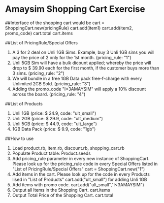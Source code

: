 # Amaysim Shopping Cart Exercise

##Interface of the shopping cart would be
cart = ShoppingCart.new(pricingRule)
cart.add(item1)
cart.add(item2, promo_code)
cart.total
cart.items

##List of PricingRule/Special Offers
1. A 3 for 2 deal on Unli 1GB Sims. Example, buy 3 Unli 1GB sims you will pay the price of 2 only for the 1st month. (pricing_rule: "1")
2. Unli 5GB Sim will have a bulk dicount applied; whereby the price will drop to $ 39.90 each for the first month, if the customer buys more than 3 sims. (pricing_rule: "2")
3. We will bundle in a free 1GB Data pack free-f-charge with every Unlimited 2GB Sold. (pricing_rule: "3")
4. Adding the promo_code "I<3AMAYSIM" will apply a 10% discount across the board. (pricing_rule: "4")
 
##List of Products

1. Unli 1GB (price: $ 24.9, code: "ult_small")
2. Unli 2GB (price: $ 29.9, code: "ult_medium")
3. Unli 5GB (price: $ 44.9, code: "ult_large")
4. 1GB Data Pack (price: $ 9.9, code: "1gb")

##How to use

1. Load product.rb, item.rb, discount.rb, shopping_cart.rb
2. Populate Product table:
    Product.seeds
3. Add pricing_rule parameter in every new instance of ShoppingCart. Please look up for the pricing_rule code in every Special Offers listed in "List of PricingRule/Special Offers"
    cart = ShoppingCart.new("1")
4. Add items in the cart. Please look up for the code in every Products lised in "List of Products"
    cart.add("ult_small") for adding Unli 1GB
5. Add items with promo code. 
    cart.add("ult_small","I<3AMAYSIM")
6. Output all Items in the Shopping Cart.
    cart.items
7. Output Total Price of the Shopping Cart.
    cart.total
    
